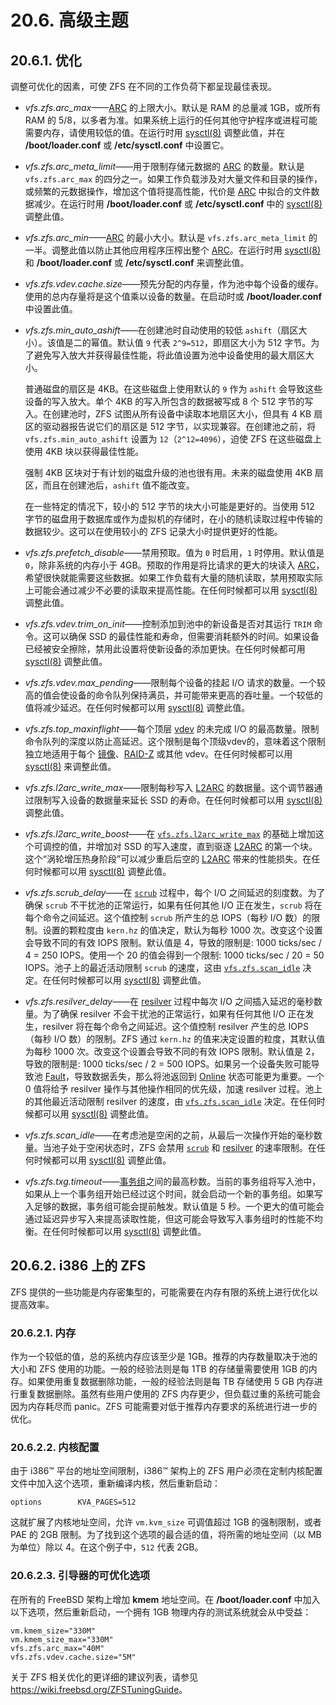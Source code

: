 # 20.6. 高级主题

## 20.6.1. 优化

调整可优化的因素，可使 ZFS 在不同的工作负荷下都呈现最佳表现。

- *vfs.zfs.arc_max*——[ARC](https://docs.freebsd.org/en/books/handbook/zfs/#zfs-term-arc) 的上限大小。默认是 RAM 的总量减 1GB，或所有 RAM 的 5/8，以多者为准。如果系统上运行的任何其他守护程序或进程可能需要内存，请使用较低的值。在运行时用 [sysctl(8)](https://www.freebsd.org/cgi/man.cgi?query=sysctl&sektion=8&format=html) 调整此值，并在 **/boot/loader.conf** 或 **/etc/sysctl.conf** 中设置它。

- *vfs.zfs.arc_meta_limit*——用于限制存储元数据的 [ARC](https://docs.freebsd.org/en/books/handbook/zfs/#zfs-term-arc) 的数量。默认是 `vfs.zfs.arc_max` 的四分之一。如果工作负载涉及对大量文件和目录的操作，或频繁的元数据操作，增加这个值将提高性能，代价是 [ARC](https://docs.freebsd.org/en/books/handbook/zfs/#zfs-term-arc) 中拟合的文件数据减少。在运行时用 **/boot/loader.conf** 或 **/etc/sysctl.conf** 中的 [sysctl(8)](https://www.freebsd.org/cgi/man.cgi?query=sysctl&sektion=8&format=html) 调整此值。

- *vfs.zfs.arc_min*——[ARC](https://docs.freebsd.org/en/books/handbook/zfs/#zfs-term-arc) 的最小大小。默认是 `vfs.zfs.arc_meta_limit` 的一半。调整此值以防止其他应用程序压榨出整个 [ARC](https://docs.freebsd.org/en/books/handbook/zfs/#zfs-term-arc)。在运行时用 [sysctl(8)](https://www.freebsd.org/cgi/man.cgi?query=sysctl&sektion=8&format=html) 和 **/boot/loader.conf** 或 **/etc/sysctl.conf** 来调整此值。

- *vfs.zfs.vdev.cache.size*——预先分配的内存量，作为池中每个设备的缓存。使用的总内存量将是这个值乘以设备的数量。在启动时或 **/boot/loader.conf** 中设置此值。

- *vfs.zfs.min_auto_ashift*——在创建池时自动使用的较低 `ashift`（扇区大小）。该值是二的幂值。默认值 `9` 代表 `2^9=512`，即扇区大小为 512 字节。为了避免写入放大并获得最佳性能，将此值设置为池中设备使用的最大扇区大小。

    普通磁盘的扇区是 4KB。在这些磁盘上使用默认的 `9` 作为 `ashift` 会导致这些设备的写入放大。单个 4KB 的写入所包含的数据被写成 8 个 512 字节的写入。在创建池时，ZFS 试图从所有设备中读取本地扇区大小，但具有 4 KB 扇区的驱动器报告说它们的扇区是 512 字节，以实现兼容。在创建池之前，将 `vfs.zfs.min_auto_ashift` 设置为 `12`（`2^12=4096`），迫使 ZFS 在这些磁盘上使用 4KB 块以获得最佳性能。
    
    强制 4KB 区块对于有计划的磁盘升级的池也很有用。未来的磁盘使用 4KB 扇区，而且在创建池后，`ashift` 值不能改变。

    在一些特定的情况下，较小的 512 字节的块大小可能是更好的。当使用 512 字节的磁盘用于数据库或作为虚拟机的存储时，在小的随机读取过程中传输的数据较少。这可以在使用较小的 ZFS 记录大小时提供更好的性能。

- *vfs.zfs.prefetch_disable*——禁用预取。值为 `0` 时启用，`1` 时停用。默认值是 `0`，除非系统的内存小于 4GB。预取的作用是将比请求的更大的块读入 [ARC](https://docs.freebsd.org/en/books/handbook/zfs/#zfs-term-arc)，希望很快就能需要这些数据。如果工作负载有大量的随机读取，禁用预取实际上可能会通过减少不必要的读取来提高性能。在任何时候都可以用 [sysctl(8)](https://www.freebsd.org/cgi/man.cgi?query=sysctl&sektion=8&format=html) 调整此值。

- *vfs.zfs.vdev.trim_on_init*——控制添加到池中的新设备是否对其运行 `TRIM` 命令。这可以确保 SSD 的最佳性能和寿命，但需要消耗额外的时间。如果设备已经被安全擦除，禁用此设置将使新设备的添加更快。在任何时候都可用 [sysctl(8)](https://www.freebsd.org/cgi/man.cgi?query=sysctl&sektion=8&format=html) 调整此值。

- *vfs.zfs.vdev.max_pending*——限制每个设备的挂起 I/O 请求的数量。一个较高的值会使设备的命令队列保持满员，并可能带来更高的吞吐量。一个较低的值将减少延迟。在任何时候都可以用 [sysctl(8)](https://www.freebsd.org/cgi/man.cgi?query=sysctl&sektion=8&format=html) 调整此值。

- *vfs.zfs.top_maxinflight*——每个顶层 [vdev](https://docs.freebsd.org/en/books/handbook/zfs/#zfs-term-vdev) 的未完成 I/O 的最高数量。限制命令队列的深度以防止高延迟。这个限制是每个顶级vdev的，意味着这个限制独立地适用于每个 [镜像](https://docs.freebsd.org/en/books/handbook/zfs/#zfs-term-vdev-mirror)、[RAID-Z](https://docs.freebsd.org/en/books/handbook/zfs/#zfs-term-vdev-raidz) 或其他 vdev。在任何时候都可以用 [sysctl(8)](https://www.freebsd.org/cgi/man.cgi?query=sysctl&sektion=8&format=html) 来调整此值。

- *vfs.zfs.l2arc_write_max*——限制每秒写入 [L2ARC](https://docs.freebsd.org/en/books/handbook/zfs/#zfs-term-l2arc) 的数据量。这个调节器通过限制写入设备的数据量来延长 SSD 的寿命。在任何时候都可以用 [sysctl(8)](https://www.freebsd.org/cgi/man.cgi?query=sysctl&sektion=8&format=html) 调整此值。

- *vfs.zfs.l2arc_write_boost*——在 [`vfs.zfs.l2arc_write_max`](https://docs.freebsd.org/en/books/handbook/zfs/#zfs-advanced-tuning-l2arc_write_max) 的基础上增加这个可调控的值，并增加对 SSD 的写入速度，直到驱逐 [L2ARC](https://docs.freebsd.org/en/books/handbook/zfs/#zfs-term-l2arc) 的第一个块。这个“涡轮增压热身阶段”可以减少重启后空的 [L2ARC](https://docs.freebsd.org/en/books/handbook/zfs/#zfs-term-l2arc) 带来的性能损失。在任何时候都可以用 [sysctl(8)](https://www.freebsd.org/cgi/man.cgi?query=sysctl&sektion=8&format=html) 调整此值。

- *vfs.zfs.scrub_delay*——在 [`scrub`](https://docs.freebsd.org/en/books/handbook/zfs/#zfs-term-scrub) 过程中，每个 I/O 之间延迟的刻度数。为了确保 `scrub` 不干扰池的正常运行，如果有任何其他 I/O 正在发生，`scrub` 将在每个命令之间延迟。这个值控制 `scrub` 所产生的总 IOPS（每秒 I/O 数）的限制。设置的颗粒度由 `kern.hz` 的值决定，默认为每秒 1000 次。改变这个设置会导致不同的有效 IOPS 限制。默认值是 4，导致的限制是: 1000 ticks/sec / 4 = 250 IOPS。使用一个 20 的值会得到一个限制: 1000 ticks/sec / 20 = 50 IOPS。池子上的最近活动限制 `scrub` 的速度，这由 [`vfs.zfs.scan_idle`](https://docs.freebsd.org/en/books/handbook/zfs/#zfs-advanced-tuning-scan_idle) 决定。在任何时候都可以用 [sysctl(8)](https://www.freebsd.org/cgi/man.cgi?query=sysctl&sektion=8&format=html) 调整此值。

- *vfs.zfs.resilver_delay*——在 [resilver](https://docs.freebsd.org/en/books/handbook/zfs/#zfs-term-resilver) 过程中每次 I/O 之间插入延迟的毫秒数量。为了确保 resilver 不会干扰池的正常运行，如果有任何其他 I/O 正在发生，resilver 将在每个命令之间延迟。这个值控制 resilver 产生的总 IOPS（每秒 I/O 数）的限制。ZFS 通过 `kern.hz` 的值来决定设置的粒度，其默认值为每秒 1000 次。改变这个设置会导致不同的有效 IOPS 限制。默认值是 2，导致的限制是: 1000 ticks/sec / 2 = 500 IOPS。如果另一个设备失败可能导致池 [Fault](https://docs.freebsd.org/en/books/handbook/zfs/#zfs-term-faulted)，导致数据丢失，那么将池返回到 [Online](https://docs.freebsd.org/en/books/handbook/zfs/#zfs-term-online) 状态可能更为重要。一个 0 值将给予 resilver 操作与其他操作相同的优先级，加速 resilver 过程。池上的其他最近活动限制 resilver 的速度，由 [`vfs.zfs.scan_idle`](https://docs.freebsd.org/en/books/handbook/zfs/#zfs-advanced-tuning-scan_idle) 决定。在任何时候都可以用 [sysctl(8)](https://www.freebsd.org/cgi/man.cgi?query=sysctl&sektion=8&format=html) 调整此值。

- *vfs.zfs.scan_idle*——在考虑池是空闲的之前，从最后一次操作开始的毫秒数量。当池子处于空闲状态时，ZFS 会禁用 [`scrub`](https://docs.freebsd.org/en/books/handbook/zfs/#zfs-term-scrub) 和  [resilver](https://docs.freebsd.org/en/books/handbook/zfs/#zfs-term-resilver) 的速率限制。在任何时候都可以用 [sysctl(8)](https://www.freebsd.org/cgi/man.cgi?query=sysctl&sektion=8&format=html) 调整此值。

- *vfs.zfs.txg.timeout*——[事务组](https://docs.freebsd.org/en/books/handbook/zfs/#zfs-term-txg)之间的最高秒数。当前的事务组将写入池中，如果从上一个事务组开始已经过这个时间，就会启动一个新的事务组。如果写入足够的数据，事务组可能会提前触发。默认值是 5 秒。一个更大的值可能会通过延迟异步写入来提高读取性能，但这可能会导致写入事务组时的性能不均衡。在任何时候都可以用 [sysctl(8)](https://www.freebsd.org/cgi/man.cgi?query=sysctl&sektion=8&format=html) 调整此值。

## 20.6.2. i386 上的 ZFS

ZFS 提供的一些功能是内存密集型的，可能需要在内存有限的系统上进行优化以提高效率。

### 20.6.2.1. 内存

作为一个较低的值，总的系统内存应该至少是 1GB。推荐的内存数量取决于池的大小和 ZFS 使用的功能。一般的经验法则是每 1TB 的存储量需要使用 1GB 的内存。如果使用重复数据删除功能，一般的经验法则是每 TB 存储使用 5 GB 内存进行重复数据删除。虽然有些用户使用的 ZFS 内存更少，但负载过重的系统可能会因为内存耗尽而 panic。ZFS 可能需要对低于推荐内存要求的系统进行进一步的优化。

### 20.6.2.2. 内核配置

由于 i386™ 平台的地址空间限制，i386™ 架构上的 ZFS 用户必须在定制内核配置文件中加入这个选项，重新编译内核，然后重新启动：

```
options        KVA_PAGES=512
```
这就扩展了内核地址空间，允许 `vm.kvm_size` 可调值超过 1GB 的强制限制，或者 PAE 的 2GB 限制。为了找到这个选项的最合适的值，将所需的地址空间（以 MB 为单位）除以 4。在这个例子中，`512` 代表 2GB。

### 20.6.2.3. 引导器的可优化选项

在所有的 FreeBSD 架构上增加 **kmem** 地址空间。在 **/boot/loader.conf** 中加入以下选项，然后重新启动，一个拥有 1GB 物理内存的测试系统就会从中受益：

```
vm.kmem_size="330M"
vm.kmem_size_max="330M"
vfs.zfs.arc_max="40M"
vfs.zfs.vdev.cache.size="5M"
```
关于 ZFS 相关优化的更详细的建议列表，请参见 <https://wiki.freebsd.org/ZFSTuningGuide>。
